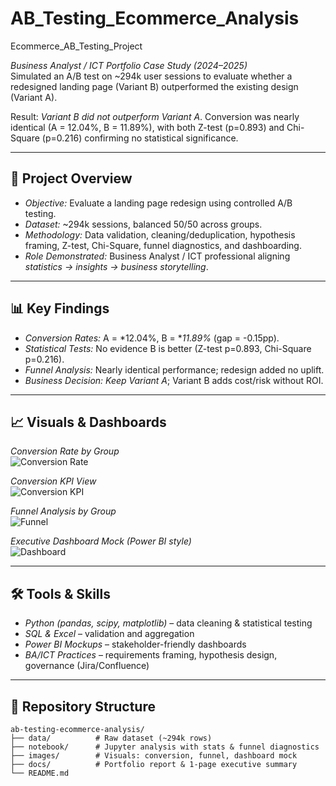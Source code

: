 # AB_Testing_Ecommerce_Analysis

 Ecommerce_AB_Testing_Project  

*Business Analyst / ICT Portfolio Case Study (2024–2025)*  
Simulated an A/B test on ~294k user sessions to evaluate whether a redesigned landing page (Variant B) outperformed the existing design (Variant A).  

Result: *Variant B did not outperform Variant A*. Conversion was nearly identical (A = 12.04%, B = 11.89%), with both Z-test (p=0.893) and Chi-Square (p=0.216) confirming no statistical significance.  

---

## 📌 Project Overview
- *Objective:* Evaluate a landing page redesign using controlled A/B testing.  
- *Dataset:* ~294k sessions, balanced 50/50 across groups.  
- *Methodology:* Data validation, cleaning/deduplication, hypothesis framing, Z-test, Chi-Square, funnel diagnostics, and dashboarding.  
- *Role Demonstrated:* Business Analyst / ICT professional aligning *statistics → insights → business storytelling*.  

---

## 📊 Key Findings
- *Conversion Rates:* A = *12.04%, B = **11.89%* (gap = -0.15pp).  
- *Statistical Tests:* No evidence B is better (Z-test p=0.893, Chi-Square p=0.216).  
- *Funnel Analysis:* Nearly identical performance; redesign added no uplift.  
- *Business Decision:* *Keep Variant A*; Variant B adds cost/risk without ROI.  

---

## 📈 Visuals & Dashboards  

*Conversion Rate by Group*  
![Conversion Rate](images/conversion_rate_by_group.png)  

*Conversion KPI View*  
![Conversion KPI](images/conversion_rate_by_group_kpi.png)  

*Funnel Analysis by Group*  
![Funnel](images/funnel_by_group.png)  

*Executive Dashboard Mock (Power BI style)*  
![Dashboard](images/dashboard_mock.png)  

---

## 🛠 Tools & Skills
- *Python (pandas, scipy, matplotlib)* – data cleaning & statistical testing  
- *SQL & Excel* – validation and aggregation  
- *Power BI Mockups* – stakeholder-friendly dashboards  
- *BA/ICT Practices* – requirements framing, hypothesis design, governance (Jira/Confluence)  

---

## 📂 Repository Structure
```text
ab-testing-ecommerce-analysis/
├── data/          # Raw dataset (~294k rows)
├── notebook/      # Jupyter analysis with stats & funnel diagnostics
├── images/        # Visuals: conversion, funnel, dashboard mock
├── docs/          # Portfolio report & 1-page executive summary
└── README.md
